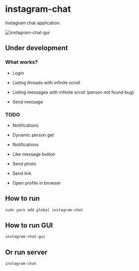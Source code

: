 # instagram-chat

Instagram chat application.

![instagram-chat-gui](https://github.com/nemanjan00/instagram-chat/blob/master/screenshot/screenshot.jpg?raw=true)

## **Under development**

### What works? 

 * Login

 * Listing threads with infinite scroll

 * Listing messages with infinite scroll (person not found bug)

 * Send message

### TODO

 * Notifications

 * Dynamic person get

 * Notifications

 * Like message button

 * Send photo

 * Send link

 * Open profile in browser

## How to run

``` bash
sudo yarn add global instagram-chat
```

## How to run GUI

``` bash
instagram-chat-gui
```

## Or run server

``` bash
instagram-chat
```

